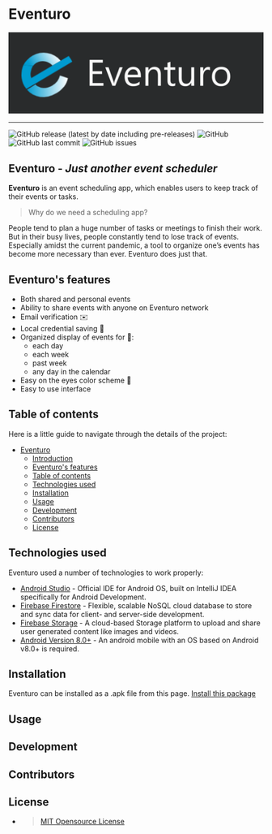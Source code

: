 # Eventuro

![Banner](https://raw.githubusercontent.com/SandeshRangreji/Eventuro/master/UI-Screenshots/Eventuro-gitHub.png)
****
![GitHub release (latest by date including pre-releases)](https://img.shields.io/github/v/release/SandeshRangreji/Eventuro?include_prereleases)  ![GitHub](https://img.shields.io/github/license/SandeshRangreji/Eventuro)   ![GitHub last commit](https://img.shields.io/github/last-commit/SandeshRangreji/Eventuro) ![GitHub issues](https://img.shields.io/github/issues-raw/SandeshRangreji/Eventuro)

## **Eventuro** - _Just another event scheduler_

**Eventuro** is an event scheduling app, which enables users to keep track of their events or tasks.
> Why do we need a scheduling app?

People tend to plan a huge number of tasks or meetings to finish their work. But in their busy lives, people constantly tend to lose track of events. Especially amidst the current pandemic, a tool to organize one’s events has become more necessary than ever. Eventuro does just that.

## Eventuro's features

- Both shared and personal events
- Ability to share events with anyone on Eventuro network
- Email verification ✉️
- Local credential saving 🔐
- Organized display of events for 📆:
  - each day
  - each week
  - past week
  - any day in the calendar
- Easy on the eyes color scheme 🎨
- Easy to use interface

## Table of contents

Here is a little guide to navigate through the details of the project:

- [Eventuro](#eventuro)
  - [Introduction](#eventuro---just-another-event-scheduler)
  - [Eventuro's features](#eventuros-features)
  - [Table of contents](#table-of-contents)
  - [Technologies used](#technologies-used)
  - [Installation](#installation)
  - [Usage](#usage)
  - [Development](#development)
  - [Contributors](#contributors)
  - [License](#license)

## Technologies used

Eventuro used a number of technologies to work properly:

- [Android Studio](https://developer.android.com/studio) - Official IDE for Android OS, built on IntelliJ IDEA specifically for Android Development.
- [Firebase Firestore](https://firebase.google.com/docs/firestore) - Flexible, scalable NoSQL cloud database to store and sync data for client- and server-side development.
- [Firebase Storage](https://firebase.google.com/docs/storage/android/) - A cloud-based Storage platform to upload and share user generated content like images and videos.
- [Android Version 8.0+](https://support.google.com/android/answer/7680439) - An android mobile with an OS based on Android v8.0+ is required.

## Installation

Eventuro can be installed as a .apk file from this page.
[Install this package](https://github.com/SandeshRangreji/Eventuro/releases/)

## Usage

## Development

## Contributors

## License

- >[MIT Opensource License](https://opensource.org/licenses/MIT)
